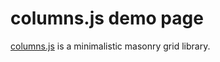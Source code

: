 # columns.js demo page

[columns.js](https://github.com/mladenilic/columns.js) is a minimalistic masonry grid library.
